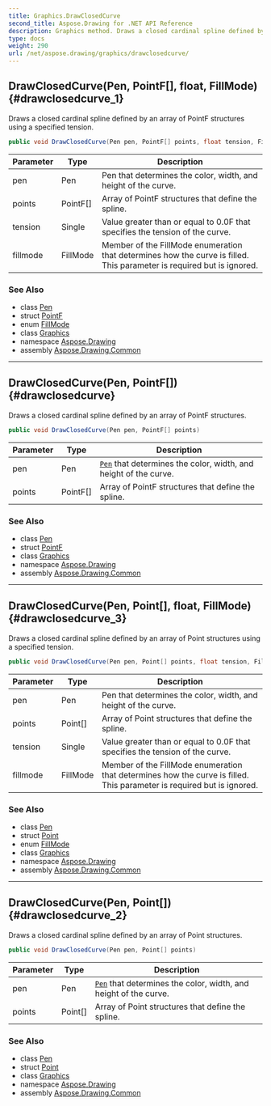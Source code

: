 ```yaml
---
title: Graphics.DrawClosedCurve
second_title: Aspose.Drawing for .NET API Reference
description: Graphics method. Draws a closed cardinal spline defined by an array of PointF structures using a specified tension
type: docs
weight: 290
url: /net/aspose.drawing/graphics/drawclosedcurve/
---
```

## DrawClosedCurve(Pen, PointF[], float, FillMode) {#drawclosedcurve_1}

Draws a closed cardinal spline defined by an array of PointF structures using a specified tension.

```csharp
public void DrawClosedCurve(Pen pen, PointF[] points, float tension, FillMode fillmode)
```

| Parameter | Type | Description |
| --- | --- | --- |
| pen | Pen | Pen that determines the color, width, and height of the curve. |
| points | PointF[] | Array of PointF structures that define the spline. |
| tension | Single | Value greater than or equal to 0.0F that specifies the tension of the curve. |
| fillmode | FillMode | Member of the FillMode enumeration that determines how the curve is filled. This parameter is required but is ignored. |

### See Also

* class [Pen](../../pen/)
* struct [PointF](../../pointf/)
* enum [FillMode](../../../aspose.drawing.drawing2d/fillmode/)
* class [Graphics](../)
* namespace [Aspose.Drawing](../../graphics/)
* assembly [Aspose.Drawing.Common](../../../)

---

## DrawClosedCurve(Pen, PointF[]) {#drawclosedcurve}

Draws a closed cardinal spline defined by an array of PointF structures.

```csharp
public void DrawClosedCurve(Pen pen, PointF[] points)
```

| Parameter | Type | Description |
| --- | --- | --- |
| pen | Pen | [`Pen`](../../pen/) that determines the color, width, and height of the curve. |
| points | PointF[] | Array of PointF structures that define the spline. |

### See Also

* class [Pen](../../pen/)
* struct [PointF](../../pointf/)
* class [Graphics](../)
* namespace [Aspose.Drawing](../../graphics/)
* assembly [Aspose.Drawing.Common](../../../)

---

## DrawClosedCurve(Pen, Point[], float, FillMode) {#drawclosedcurve_3}

Draws a closed cardinal spline defined by an array of Point structures using a specified tension.

```csharp
public void DrawClosedCurve(Pen pen, Point[] points, float tension, FillMode fillmode)
```

| Parameter | Type | Description |
| --- | --- | --- |
| pen | Pen | Pen that determines the color, width, and height of the curve. |
| points | Point[] | Array of Point structures that define the spline. |
| tension | Single | Value greater than or equal to 0.0F that specifies the tension of the curve. |
| fillmode | FillMode | Member of the FillMode enumeration that determines how the curve is filled. This parameter is required but is ignored. |

### See Also

* class [Pen](../../pen/)
* struct [Point](../../point/)
* enum [FillMode](../../../aspose.drawing.drawing2d/fillmode/)
* class [Graphics](../)
* namespace [Aspose.Drawing](../../graphics/)
* assembly [Aspose.Drawing.Common](../../../)

---

## DrawClosedCurve(Pen, Point[]) {#drawclosedcurve_2}

Draws a closed cardinal spline defined by an array of Point structures.

```csharp
public void DrawClosedCurve(Pen pen, Point[] points)
```

| Parameter | Type | Description |
| --- | --- | --- |
| pen | Pen | [`Pen`](../../pen/) that determines the color, width, and height of the curve. |
| points | Point[] | Array of Point structures that define the spline. |

### See Also

* class [Pen](../../pen/)
* struct [Point](../../point/)
* class [Graphics](../)
* namespace [Aspose.Drawing](../../graphics/)
* assembly [Aspose.Drawing.Common](../../../)


